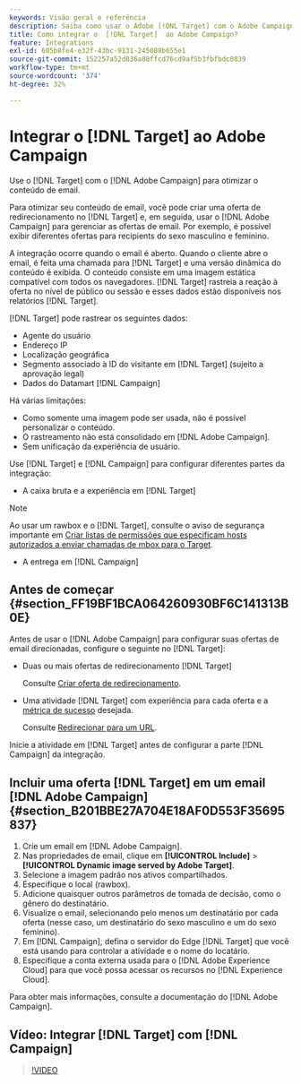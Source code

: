 ```yaml
---
keywords: Visão geral e referência
description: Saiba como usar o Adobe [!DNL Target] com o Adobe Campaign para otimizar conteúdo de email.
title: Como integrar o  [!DNL Target]  ao Adobe Campaign?
feature: Integrations
exl-id: 605b8fe4-e32f-43bc-9131-245008b655e1
source-git-commit: 152257a52d836a88ffcd76cd9af5b3fbfbdc0839
workflow-type: tm+mt
source-wordcount: '374'
ht-degree: 32%

---
```


# Integrar o [!DNL Target] ao Adobe Campaign

Use o [!DNL Target] com o [!DNL Adobe Campaign] para otimizar o conteúdo de email.

Para otimizar seu conteúdo de email, você pode criar uma oferta de redirecionamento no [!DNL Target] e, em seguida, usar o [!DNL Adobe Campaign] para gerenciar as ofertas de email. Por exemplo, é possível exibir diferentes ofertas para recipients do sexo masculino e feminino.

A integração ocorre quando o email é aberto. Quando o cliente abre o email, é feita uma chamada para [!DNL Target] e uma versão dinâmica do conteúdo é exibida. O conteúdo consiste em uma imagem estática compatível com todos os navegadores. [!DNL Target] rastreia a reação à oferta no nível de público ou sessão e esses dados estão disponíveis nos relatórios [!DNL Target].

[!DNL Target] pode rastrear os seguintes dados:

* Agente do usuário
* Endereço IP
* Localização geográfica
* Segmento associado à ID do visitante em [!DNL Target] (sujeito a aprovação legal)
* Dados do Datamart [!DNL Campaign]

Há várias limitações:

* Como somente uma imagem pode ser usada, não é possível personalizar o conteúdo.
* O rastreamento não está consolidado em [!DNL Adobe Campaign].
* Sem unificação da experiência de usuário.

Use [!DNL Target] e [!DNL Campaign] para configurar diferentes partes da integração:

* A caixa bruta e a experiência em [!DNL Target]

>[!NOTE]
>
>Ao usar um rawbox e o [!DNL Target], consulte o aviso de segurança importante em [Criar listas de permissões que especificam hosts autorizados a enviar chamadas de mbox para o Target](/help/main/administrating-target/hosts.md#allowlist).

* A entrega em [!DNL Campaign]

## Antes de começar {#section_FF19BF1BCA064260930BF6C141313B0E}

Antes de usar o [!DNL Adobe Campaign] para configurar suas ofertas de email direcionadas, configure o seguinte no [!DNL Target]:

* Duas ou mais ofertas de redirecionamento [!DNL Target]

  Consulte [Criar oferta de redirecionamento](/help/main/c-experiences/c-manage-content/offer-redirect.md).

* Uma atividade [!DNL Target] com experiência para cada oferta e a [métrica de sucesso](/help/main/c-activities/r-success-metrics/success-metrics.md) desejada.

  Consulte [Redirecionar para um URL](/help/main/c-experiences/c-visual-experience-composer/redirect-offer.md).

Inicie a atividade em [!DNL Target] antes de configurar a parte [!DNL Campaign] da integração.

## Incluir uma oferta [!DNL Target] em um email [!DNL Adobe Campaign] {#section_B201BBE27A704E18AF0D553F35695837}

1. Crie um email em [!DNL Adobe Campaign].
1. Nas propriedades de email, clique em **[!UICONTROL Include]** > **[!UICONTROL Dynamic image served by Adobe Target]**.
1. Selecione a imagem padrão nos ativos compartilhados.
1. Especifique o local (rawbox).
1. Adicione quaisquer outros parâmetros de tomada de decisão, como o gênero do destinatário.
1. Visualize o email, selecionando pelo menos um destinatário por cada oferta (nesse caso, um destinatário do sexo masculino e um do sexo feminino).
1. Em [!DNL Campaign], defina o servidor do Edge [!DNL Target] que você está usando para controlar a atividade e o nome do locatário.
1. Especifique a conta externa usada para o [!DNL Adobe Experience Cloud] para que você possa acessar os recursos no [!DNL Experience Cloud].

Para obter mais informações, consulte a documentação do [!DNL Adobe Campaign].

## Vídeo: Integrar [!DNL Target] com [!DNL Campaign]

>[!VIDEO](https://video.tv.adobe.com/v/35149)
